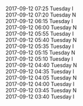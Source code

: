 2017-09-12 07:25 Tuesday  I  
2017-09-12 07:20 Tuesday  N  
2017-09-12 06:15 Tuesday  I  
2017-09-12 06:00 Tuesday  N  
2017-09-12 05:55 Tuesday  I  
2017-09-12 05:40 Tuesday  N  
2017-09-12 05:35 Tuesday  I  
2017-09-12 05:15 Tuesday  N  
2017-09-12 05:10 Tuesday  I  
2017-09-12 04:40 Tuesday  N  
2017-09-12 04:35 Tuesday  I  
2017-09-12 04:05 Tuesday  N  
2017-09-12 04:00 Tuesday  I  
2017-09-12 03:45 Tuesday  N  
2017-09-12 03:40 Tuesday  I  

